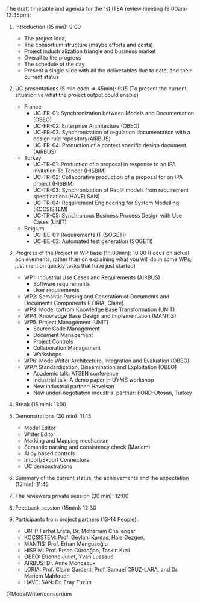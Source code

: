 The draft timetable and agenda for the 1st ITEA review meeting (9:00am-12:45pm):

1. Introduction (15 min): 9:00
     - The project idea,
     - The consortium structure (maybe efforts and costs)
     - Project industrialization triangle and business market
     - Overall to the progress
     - The schedule of the day
     - Present a single slide with all the deliverables due to date, and their current status
2.  UC presentations (5 min each => 45min): 9:15
      (To present the current situation vs what the project output could enable)
    - France
      - UC-FR-01: Synchronization between Models and Documentation (OBEO)
      - UC-FR-02: Enterprise Architecture (OBEO)
      - UC-FR-03: Synchronization of regulation documentation with a design rule repository(AIRBUS)
      - UC-FR-04: Production of a context specific design document (AIRBUS)
    - Turkey
      - UC-TR-01: Production of a proposal in response to an IPA Invitation To Tender (HISBIM)
      - UC-TR-02: Collaborative production of a proposal for an IPA project (HISBIM)
      - UC-TR-03: Synchronization of ReqIF models from requirement specifications(HAVELSAN)
      - UC-TR-04: Requirement Engineering for System Modelling (KOCSISTEM)
      - UC-TR-05: Synchronous Business Process Design with Use Cases (UNIT)
    - Belgium
      - UC-BE-01: Requirements IT (SOGETI)
      - UC-BE-02: Automated test generation (SOGETI)

3. Progress of the Project in WP base (1h:00min): 10:00
    (Focus on actual achievements, rather than on explaining what you will do in some WPs; just mention quickly tasks that have just started)
    - WP1: Industrial Use Cases and Requirements (AIRBUS)
        - Software requirements
        - User requirements
    - WP2: Semantic Parsing and Generation of Documents and Documents Components (LORIA, Claire)
    - WP3: Model to/from Knowledge Base Transformation (UNIT)
    - WP4: Knowledge Base Design and Implementation (MANTIS)
    - WP5: Project Management (UNIT)
        - Source Code Management
        - Document Management
        - Project Controls
        - Collaboration Management
        - Workshops
    - WP6: ModelWriter Architecture, Integration and Evaluation (OBEO)
    - WP7: Standardization, Dissemination and Exploitation (OBEO)
        - Academic talk: ATSEN conference
        - Industrial talk: A demo paper in UYMS workshop
        - New industrial partner: Havelsan
        - New under-negotiation industrial partner: FORD-Otosan, Turkey

4. Break (15 min): 11:00

5. Demonstrations (30 min): 11:15
    - Model Editor
    - Writer Editor
    - Marking and Mapping mechanism
    - Semantic parsing and consistency check (Mariem)
    - Alloy based controls
    - Import/Export Connectors
    - UC demonstrations

6. Summary of the current status, the achievements and the expectation (15min): 11:45

7. The reviewers private session (30 min): 12:00

8. Feedback session (15min): 12:30

9. Participants from project partners (13-14 People):
    - UNIT: Ferhat Erata, Dr. Moharram Challenger
    - KOÇSISTEM: Prof. Geylani Kardas, Hale Gezgen,
    - MANTIS: Prof. Erhan Mengüsoğlu
    - HISBIM: Prof. Ersan Gürdoğan, Taskin Kızıl
    - OBEO: Etienne Juliot, Yvan Lussaud
    - AIRBUS: Dr. Anne Monceaux
    - LORIA: Prof. Claire Gardent, Prof. Samuel CRUZ-LARA, and Dr. Mariem Mahfoudh
    - HAVELSAN: Dr. Eray Tuzun

@ModelWriter/consortium 
